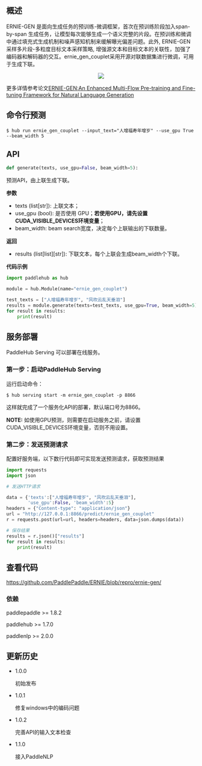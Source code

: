 ## 概述

ERNIE-GEN 是面向生成任务的预训练-微调框架，首次在预训练阶段加入span-by-span 生成任务，让模型每次能够生成一个语义完整的片段。在预训练和微调中通过填充式生成机制和噪声感知机制来缓解曝光偏差问题。此外, ERNIE-GEN 采样多片段-多粒度目标文本采样策略, 增强源文本和目标文本的关联性，加强了编码器和解码器的交互。ernie_gen_couplet采用开源对联数据集进行微调，可用于生成下联。
<p align="center">
<img src="https://paddlehub.bj.bcebos.com/resources/multi-flow-attention.png" hspace='10'/> <br />
</p>

更多详情参考论文[ERNIE-GEN:An Enhanced Multi-Flow Pre-training and Fine-tuning Framework for Natural Language Generation](https://arxiv.org/abs/2001.11314)

## 命令行预测

```shell
$ hub run ernie_gen_couplet --input_text="人增福寿年增岁" --use_gpu True --beam_width 5
```

## API

```python
def generate(texts, use_gpu=False, beam_width=5):
```

预测API，由上联生成下联。

**参数**

* texts (list\[str\]): 上联文本；
* use\_gpu (bool): 是否使用 GPU；**若使用GPU，请先设置CUDA\_VISIBLE\_DEVICES环境变量**；
* beam\_width: beam search宽度，决定每个上联输出的下联数量。

**返回**

* results (list\[list\]\[str\]): 下联文本，每个上联会生成beam_width个下联。

**代码示例**

```python
import paddlehub as hub

module = hub.Module(name="ernie_gen_couplet")

test_texts = ["人增福寿年增岁", "风吹云乱天垂泪"]
results = module.generate(texts=test_texts, use_gpu=True, beam_width=5)
for result in results:
    print(result)
```

## 服务部署

PaddleHub Serving 可以部署在线服务。

### 第一步：启动PaddleHub Serving

运行启动命令：
```shell
$ hub serving start -m ernie_gen_couplet -p 8866
```

这样就完成了一个服务化API的部署，默认端口号为8866。

**NOTE:** 如使用GPU预测，则需要在启动服务之前，请设置CUDA\_VISIBLE\_DEVICES环境变量，否则不用设置。

### 第二步：发送预测请求

配置好服务端，以下数行代码即可实现发送预测请求，获取预测结果

```python
import requests
import json

# 发送HTTP请求

data = {'texts':["人增福寿年增岁", "风吹云乱天垂泪"],
        'use_gpu':False, 'beam_width':5}
headers = {"Content-type": "application/json"}
url = "http://127.0.0.1:8866/predict/ernie_gen_couplet"
r = requests.post(url=url, headers=headers, data=json.dumps(data))

# 保存结果
results = r.json()["results"]
for result in results:
    print(result)
```

## 查看代码

https://github.com/PaddlePaddle/ERNIE/blob/repro/ernie-gen/

### 依赖

paddlepaddle >= 1.8.2

paddlehub >= 1.7.0

paddlenlp >= 2.0.0


## 更新历史

* 1.0.0

  初始发布

* 1.0.1

  修复windows中的编码问题

* 1.0.2

  完善API的输入文本检查

* 1.1.0

  接入PaddleNLP
